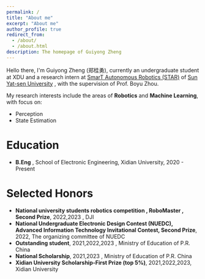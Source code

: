 ```yaml
---
permalink: /
title: "About me"
excerpt: "About me"
author_profile: true
redirect_from: 
  - /about/
  - /about.html
description: The homepage of Guiyong Zheng
---
```


Hello there, I'm Guiyong Zheng (郑桂勇), currently an undergraduate student at XDU and a research intern at [SmarT Autonomous Robotics (STAR)](http://sysu-star.com/) of [Sun Yat-sen University](https://www.sysu.edu.cn/) , with the supervision of Prof. Boyu Zhou.

My research interests include the areas of **Robotics** and **Machine Learning**, with focus on: 

- Perception
- State Estimation

Education
======

* **B.Eng** , School of Electronic Engineering, Xidian University, 2020 - Present


Selected Honors
======
* **National university students robotics competition , RoboMaster , Second Prize**, 2022,2023 , DJI
* **National Undergraduate Electronic Design Contest (NUEDC), Advanced Information Technology Invitational Contest, Second Prize**, 2022, The organizing committee of NUEDC
* **Outstanding student**, 2021,2022,2023 , Ministry of Education of P.R. China
* **National Scholarship**, 2021,2023 , Ministry of Education of P.R. China
* **Xidian University Scholarship-First Prize (top 5%)**, 2021,2022,2023, Xidian University


